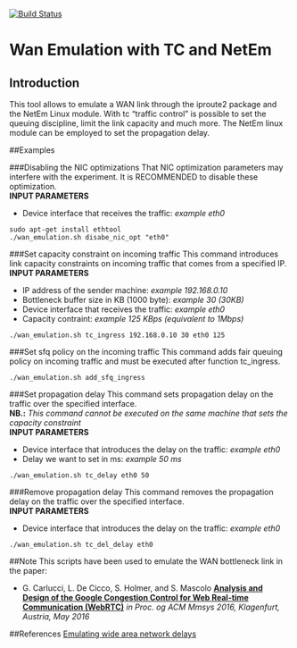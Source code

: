 [![Build Status](https://travis-ci.org/webrtc/apprtc.svg?branch=master)](https://travis-ci.org/webrtc/apprtc)

# Wan Emulation with TC and NetEm

## Introduction

This tool allows to emulate a WAN link through the iproute2 package and the NetEm
Linux module. With tc “traffic control” is possible to set the queuing discipline,
limit the link capacity and much more. The NetEm linux module
can be employed to set the propagation delay.

##Examples

###Disabling the NIC optimizations 
That NIC optimization parameters may interfere with the experiment. It is RECOMMENDED to disable these optimization.<br />
 **INPUT PARAMETERS** <br />
-  Device interface that receives the traffic: *example eth0*

```
sudo apt-get install ethtool
./wan_emulation.sh disabe_nic_opt "eth0"
```

###Set capacity constraint on incoming traffic
This command introduces link capacity constraints on incoming traffic that comes from a specified IP.<br />
**INPUT PARAMETERS**<br />
-  IP address of the sender machine: *example 192.168.0.10*<br />
-  Bottleneck buffer size in KB (1000 byte): *example 30 (30KB)*<br />
-  Device interface that receives the traffic: *example eth0*<br />
-  Capacity contraint: *example 125 KBps (equivalent to 1Mbps)*<br />

```
./wan_emulation.sh tc_ingress 192.168.0.10 30 eth0 125
```

###Set sfq policy on the incoming traffic
This command adds fair queuing policy on incoming traffic and must be executed after function tc_ingress.<br />
```
./wan_emulation.sh add_sfq_ingress
```

###Set propagation delay 
This command sets propagation delay on the traffic over the specified interface.<br />
**NB.:** *This command cannot be executed on the same machine that sets the capacity constraint*<br />
**INPUT PARAMETERS**<br />
- Device interface that introduces the delay on the traffic: *example eth0*<br />
- Delay we want to set in ms: *example 50 ms*<br />

```
./wan_emulation.sh tc_delay eth0 50
```

###Remove propagation delay 
This command removes the propagation delay on the traffic over the specified interface.<br />
**INPUT PARAMETERS**<br />
- Device interface that introduces the delay on the traffic: *example eth0*<br />

```
./wan_emulation.sh tc_del_delay eth0 
```
##Note
This scripts have been used to emulate the WAN bottleneck link in the paper:
- G. Carlucci, L. De Cicco, S. Holmer, and S. Mascolo **[Analysis and Design of the Google Congestion Control for Web Real-time Communication (WebRTC)](http://c3lab.poliba.it/images/6/65/Gcc-analysis.pdf)** *in Proc. og ACM Mmsys 2016, Klagenfurt, Austria, May 2016* 

##References
[Emulating wide area network delays](http://www.linuxfoundation.org/collaborate/workgroups/networking/netem#Emulating_wide_area_network_delays)

